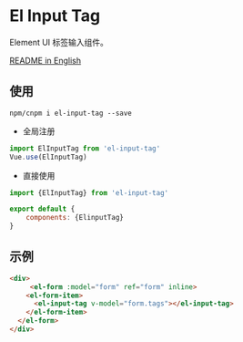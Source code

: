 # El Input Tag
Element UI 标签输入组件。

[README in English](README.md)

## 使用
`npm/cnpm i el-input-tag --save`
- 全局注册
``` js
import ElInputTag from 'el-input-tag'
Vue.use(ElInputTag)
```

- 直接使用
``` js
import {ElInputTag} from 'el-input-tag'

export default {
    components: {ElinputTag}
}
```

## 示例
``` html
<div>
     <el-form :model="form" ref="form" inline>
    <el-form-item>
      <el-input-tag v-model="form.tags"></el-input-tag>
    </el-form-item>
  </el-form>
</div>
```